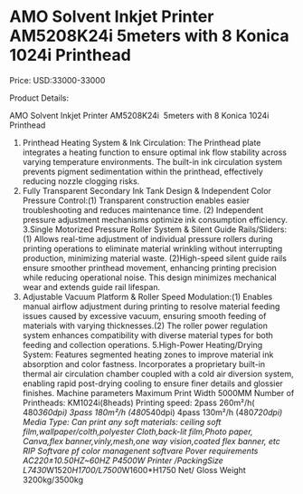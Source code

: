 # AMO Solvent Inkjet Printer AM5208K24i  5meters with 8 Konica 1024i Printhead

Price: USD:33000-33000

Product Details:

AMO Solvent Inkjet Printer AM5208K24i  5meters with 8 Konica 1024i Printhead
1. Printhead Heating System & Ink Circulation: The Printhead plate integrates a heating function to ensure optimal ink flow stability across varying temperature environments. The built-in ink
circulation system prevents pigment sedimentation within the printhead, effectively reducing nozzle clogging risks.
2. Fully Transparent Secondary Ink Tank Design & Independent Color Pressure Control:(1) Transparent construction enables easier troubleshooting and reduces maintenance time. (2) Independent pressure adjustment mechanisms optimize ink consumption efficiency.
3.Single Motorized Pressure Roller System & Silent Guide Rails/Sliders:(1) Allows real-time adjustment of individual pressure rollers during printing operations to eliminate material wrinkling without interrupting production, minimizing material waste. (2)High-speed silent guide rails ensure smoother printhead movement, enhancing printing precision while reducing operational noise. This design minimizes mechanical wear and extends guide rail lifespan.
4. Adjustable Vacuum Platform & Roller Speed Modulation:(1) Enables manual airflow adjustment during printing to resolve material feeding issues caused by excessive vacuum, ensuring smooth feeding of materials with varying thicknesses.(2) The roller power regulation system enhances compatibility with diverse material types for both feeding and collection operations.
5.High-Power Heating/Drying System: Features segmented heating zones to improve material ink absorption and color fastness. Incorporates a proprietary built-in thermal air circulation chamber coupled with a cold air diversion system, enabling rapid post-drying cooling to ensure finer details and glossier finishes.
Machine parameters
Maximum Print Width	5000MM
Number of Printheads: KM1024i(8heads)
Printing speed:
2pass 260m²/h( 480*360dpi)
3pass 180m²/h (480*540dpi)
4pass 130m²/h (480*720dpi)
Media Type:
Can print any soft materials: ceiling soft film,wallpaper/colth,polyester Cloth,back-lit film,Photo paper, Canva,flex banner,vinly,mesh,one way vision,coated flex banner, etc
RIP Softvare pf color managenent softvare
Pover requirements	AC220±10.50HZ~60HZ P4500W
Printer /PackingSize	L7430*W1520*H1700/L7500*W1600*H1750
Net/ Gloss Weight
3200kg/3500kg